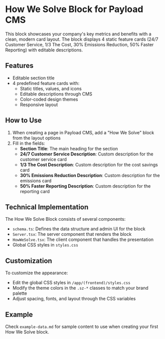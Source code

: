 # How We Solve Block for Payload CMS

This block showcases your company's key metrics and benefits with a clean, modern card layout. The block displays 4 static feature cards (24/7 Customer Service, 1/3 The Cost, 30% Emissions Reduction, 50% Faster Reporting) with editable descriptions.

## Features

- Editable section title
- 4 predefined feature cards with:
  - Static titles, values, and icons
  - Editable descriptions through CMS
  - Color-coded design themes
  - Responsive layout

## How to Use

1. When creating a page in Payload CMS, add a "How We Solve" block from the layout options
2. Fill in the fields:
   - **Section Title**: The main heading for the section
   - **24/7 Customer Service Description**: Custom description for the customer service card
   - **1/3 The Cost Description**: Custom description for the cost savings card
   - **30% Emissions Reduction Description**: Custom description for the emissions card
   - **50% Faster Reporting Description**: Custom description for the reporting card

## Technical Implementation

The How We Solve Block consists of several components:

- `schema.ts`: Defines the data structure and admin UI for the block
- `Server.tsx`: The server component that renders the block
- `HowWeSolve.tsx`: The client component that handles the presentation
- Global CSS styles in `styles.css`

## Customization

To customize the appearance:

- Edit the global CSS styles in `/app/(frontend)/styles.css` 
- Modify the theme colors in the `.sz-*` classes to match your brand palette
- Adjust spacing, fonts, and layout through the CSS variables

## Example

Check `example-data.md` for sample content to use when creating your first How We Solve block.
